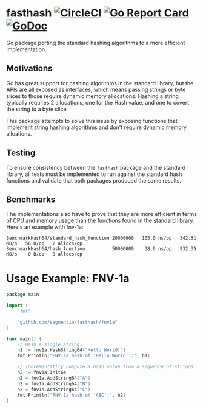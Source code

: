 # fasthash [![CircleCI](https://circleci.com/gh/segmentio/fasthash.svg?style=shield)](https://circleci.com/gh/segmentio/fasthash) [![Go Report Card](https://goreportcard.com/badge/github.com/segmentio/fasthash)](https://goreportcard.com/report/github.com/segmentio/fasthash) [![GoDoc](https://godoc.org/github.com/segmentio/fasthash?status.svg)](https://godoc.org/github.com/segmentio/fasthash)
Go package porting the standard hashing algorithms to a more efficient implementation.

## Motivations

Go has great support for hashing algorithms in the standard library, but the
APIs are all exposed as interfaces, which means passing strings or byte slices
to those require dynamic memory allocations. Hashing a string typically requires
2 allocations, one for the Hash value, and one to covert the string to a byte
slice.

This package attempts to solve this issue by exposing functions that implement
string hashing algorithms and don't require dynamic memory alloations.

## Testing

To ensure consistency between the `fasthash` package and the standard library,
all tests must be implemented to run against the standard hash functions and
validate that both packages produced the same results.

## Benchmarks

The implementations also have to prove that they are more efficient in terms of
CPU and memory usage than the functions found in the standard library.  
Here's an example with fnv-1a:
```
BenchmarkHash64/standard_hash_function 20000000   105.0 ns/op   342.31 MB/s   56 B/op   2 allocs/op
BenchmarkHash64/hash_function          50000000    38.6 ns/op   932.35 MB/s    0 B/op   0 allocs/op
```

# Usage Example: FNV-1a

```go
package main

import (
    "fmt"

    "github.com/segmentio/fasthash/fnv1a"
)

func main() {
    // Hash a single string.
    h1 := fnv1a.HashString64("Hello World!")
    fmt.Println("FNV-1a hash of 'Hello World!':", h1)

    // Incrementatlly compute a hash value from a sequence of strings.
    h2 := fnv1a.Init64
    h2 = fnv1a.AddString64("A")
    h2 = fnv1a.AddString64("B")
    h2 = fnv1a.AddString64("C")
    fmt.Println("FNV-1a hash of 'ABC':", h2)
}
```
